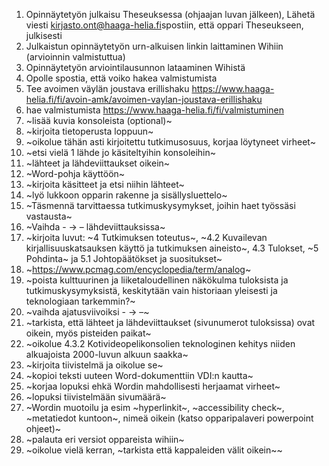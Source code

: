 1. Opinnäytetyön julkaisu Theseuksessa (ohjaajan luvan jälkeen)​, Lähetä viesti kirjasto.ont@haaga-helia.fi​ spostiin, että oppari Theseukseen, julkisesti
2. Julkaistun opinnäytetyön urn-alkuisen linkin laittaminen Wihiin (arvioinnin valmistuttua)​
3. Opinnäytetyön arviointilausunnon lataaminen Wihistä​
4. Opolle spostia, että voiko hakea valmistumista
5. Tee avoimen väylän joustava erillishaku https://www.haaga-helia.fi/fi/avoin-amk/avoimen-vaylan-joustava-erillishaku
6. hae valmistumista https://www.haaga-helia.fi/fi/valmistuminen
7. ~lisää kuvia konsoleista (optional)~
10. ~kirjoita tietoperusta loppuun~
11. ~oikolue tähän asti kirjoitettu tutkimusosuus, korjaa löytyneet virheet~
12. ~etsi vielä 1 lähde jo käsiteltyihin konsoleihin~
13. ~lähteet ja lähdeviittaukset oikein~
14. ~Word-pohja käyttöön~
15. ~kirjoita käsitteet ja etsi niihin lähteet~
16. ~lyö lukkoon opparin rakenne ja sisällysluettelo~
17. ~Täsmennä tarvittaessa tutkimuskysymykset, joihin haet työssäsi vastausta~
18. ~Vaihda - -> –  lähdeviittauksissa~
19. ~kirjoita luvut: ~4 Tutkimuksen toteutus~, ~4.2 Kuvailevan kirjallisuuskatsauksen käyttö ja tutkimuksen aineisto~, 4.3 Tulokset, ~5 Pohdinta~ ja 5.1 Johtopäätökset ja suositukset~
20. ~https://www.pcmag.com/encyclopedia/term/analog~
21. ~poista kulttuurinen ja liiketaloudellinen näkökulma tuloksista ja tutkimuskysymyksistä, keskitytään vain historiaan yleisesti ja teknologiaan tarkemmin?~
22. ~vaihda ajatusviivoiksi - -> –~
23. ~tarkista, että lähteet ja lähdeviittaukset (sivunumerot tuloksissa) ovat oikein, myös pisteiden paikat~
24. ~oikolue 4.3.2 Kotivideopelikonsolien teknologinen kehitys niiden alkuajoista 2000-luvun alkuun saakka~
25. ~kirjoita tiivistelmä ja oikolue se~
1. ~kopioi teksti uuteen Word-dokumenttiin VDI:n kautta~
2. ~korjaa lopuksi ehkä Wordin mahdollisesti herjaamat virheet~
2. ~lopuksi tiivistelmään sivumäärä~
1. ~Wordin muotoilu ja esim ~hyperlinkit~, ~accessibility check~, ~metatiedot kuntoon~, nimeä oikein (katso opparipalaveri powerpoint ohjeet)~
2. ~palauta eri versiot oppareista wihiin~
3. ~oikolue vielä kerran, ~tarkista että kappaleiden välit oikein~~
